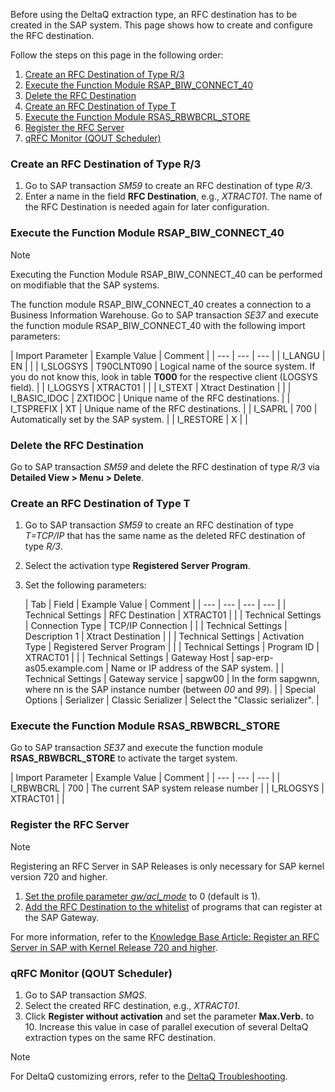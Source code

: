 Before using the DeltaQ extraction type, an RFC destination has to be created in the SAP system. This page shows how to create and configure the RFC destination.

Follow the steps on this page in the following order:

1. [Create an RFC Destination of Type R/3](#create-an-rfc-destination-of-type-r3)
1. [Execute the Function Module RSAP_BIW_CONNECT_40](#execute-the-function-module-rsap_biw_connect_40)
1. [Delete the RFC Destination](#delete-the-rfc-destination)
1. [Create an RFC Destination of Type T](#create-an-rfc-destination-of-type-t)
1. [Execute the Function Module RSAS_RBWBCRL_STORE](#execute-the-function-module-rsas_rbwbcrl_store)
1. [Register the RFC Server](#register-the-rfc-server)
1. [qRFC Monitor (QOUT Scheduler)](#qrfc-monitor-qout-scheduler)

### Create an RFC Destination of Type R/3

1. Go to SAP transaction *SM59* to create an RFC destination of type *R/3*.
1. Enter a name in the field **RFC Destination**, e.g., *XTRACT01*. The name of the RFC Destination is needed again for later configuration.

### Execute the Function Module RSAP_BIW_CONNECT_40

Note

Executing the Function Module RSAP_BIW_CONNECT_40 can be performed on modifiable that the SAP systems.

The function module RSAP_BIW_CONNECT_40 creates a connection to a Business Information Warehouse. Go to SAP transaction *SE37* and execute the function module RSAP_BIW_CONNECT_40 with the following import parameters:

| Import Parameter | Example Value | Comment | | --- | --- | --- | | I_LANGU | EN | | | I_SLOGSYS | T90CLNT090 | Logical name of the source system. If you do not know this, look in table **T000** for the respective client (LOGSYS field). | | I_LOGSYS | XTRACT01 | | | I_STEXT | Xtract Destination | | | I_BASIC_IDOC | ZXTIDOC | Unique name of the RFC destinations. | | I_TSPREFIX | XT | Unique name of the RFC destinations. | | I_SAPRL | 700 | Automatically set by the SAP system. | | I_RESTORE | X | |

### Delete the RFC Destination

Go to SAP transaction *SM59* and delete the RFC destination of type *R/3* via **Detailed View > Menu > Delete**.

### Create an RFC Destination of Type T

1. Go to SAP transaction *SM59* to create an RFC destination of type *T=TCP/IP* that has the same name as the deleted RFC destination of type *R/3*.

1. Select the activation type **Registered Server Program**.

1. Set the following parameters:

   | Tab | Field | Example Value | Comment | | --- | --- | --- | --- | | Technical Settings | RFC Destination | XTRACT01 | | | Technical Settings | Connection Type | TCP/IP Connection | | | Technical Settings | Description 1 | Xtract Destination | | | Technical Settings | Activation Type | Registered Server Program | | | Technical Settings | Program ID | XTRACT01 | | | Technical Settings | Gateway Host | sap-erp-as05.example.com | Name or IP address of the SAP system. | | Technical Settings | Gateway service | sapgw00 | In the form sapgwnn, where nn is the SAP instance number (between *00* and *99*). | | Special Options | Serializer | Classic Serializer | Select the "Classic serializer". |

### Execute the Function Module RSAS_RBWBCRL_STORE

Go to SAP transaction *SE37* and execute the function module **RSAS_RBWBCRL_STORE** to activate the target system.

| Import Parameter | Example Value | Comment | | --- | --- | --- | | I_RBWBCRL | 700 | The current SAP system release number | | I_RLOGSYS | XTRACT01 | |

### Register the RFC Server

Note

Registering an RFC Server in SAP Releases is only necessary for SAP kernel version 720 and higher.

1. [Set the profile parameter *gw/acl_mode*](../../../knowledge-base/register-rfc-server-in-sap-releases-in-kernel-release-720-and-higher/#change-the-profile-parameter-gwacl_mode) to 0 (default is 1).
1. [Add the RFC Destination to the whitelist](../../../knowledge-base/register-rfc-server-in-sap-releases-in-kernel-release-720-and-higher/#define-a-whitelist-of-programs-at-the-sap-gateway) of programs that can register at the SAP Gateway.

For more information, refer to the [Knowledge Base Article: Register an RFC Server in SAP with Kernel Release 720 and higher](../../../knowledge-base/register-rfc-server-in-sap-releases-in-kernel-release-720-and-higher/).

### qRFC Monitor (QOUT Scheduler)

1. Go to SAP transaction *SMQS*.
1. Select the created RFC destination, e.g., *XTRACT01*.
1. Click **Register without activation** and set the parameter **Max.Verb.** to 10. Increase this value in case of parallel execution of several DeltaQ extraction types on the same RFC destination.

Note

For DeltaQ customizing errors, refer to the [DeltaQ Troubleshooting](../../../troubleshooting/#deltaq-troubleshooting).

